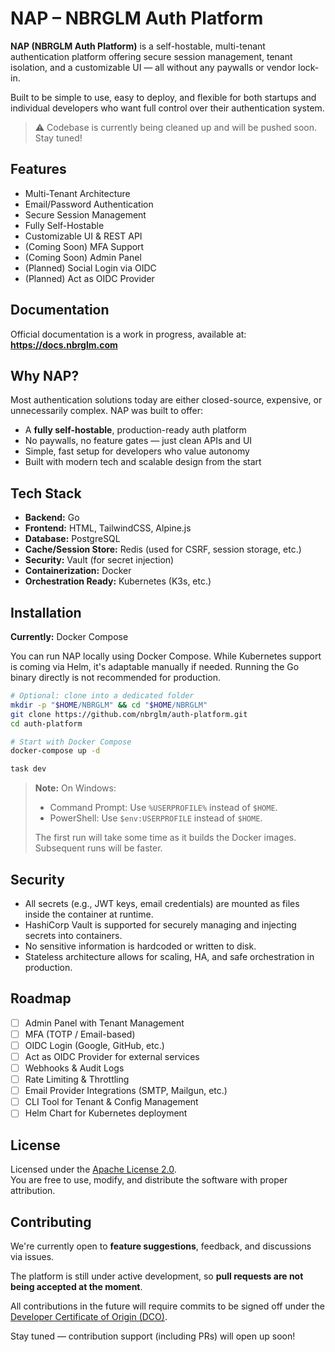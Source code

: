 # NAP – NBRGLM Auth Platform

**NAP (NBRGLM Auth Platform)** is a self-hostable, multi-tenant authentication platform offering secure session management, tenant isolation, and a customizable UI — all without any paywalls or vendor lock-in.

Built to be simple to use, easy to deploy, and flexible for both startups and individual developers who want full control over their authentication system.

> ⚠️ Codebase is currently being cleaned up and will be pushed soon. Stay tuned!

## Features

- Multi-Tenant Architecture  
- Email/Password Authentication  
- Secure Session Management  
- Fully Self-Hostable  
- Customizable UI & REST API  
- (Coming Soon) MFA Support  
- (Coming Soon) Admin Panel  
- (Planned) Social Login via OIDC  
- (Planned) Act as OIDC Provider

## Documentation

Official documentation is a work in progress, available at: **https://docs.nbrglm.com**

## Why NAP?

Most authentication solutions today are either closed-source, expensive, or unnecessarily complex. NAP was built to offer:

- A **fully self-hostable**, production-ready auth platform  
- No paywalls, no feature gates — just clean APIs and UI  
- Simple, fast setup for developers who value autonomy  
- Built with modern tech and scalable design from the start

## Tech Stack

- **Backend:** Go  
- **Frontend:** HTML, TailwindCSS, Alpine.js  
- **Database:** PostgreSQL  
- **Cache/Session Store:** Redis (used for CSRF, session storage, etc.)  
- **Security:** Vault (for secret injection)  
- **Containerization:** Docker  
- **Orchestration Ready:** Kubernetes (K3s, etc.)

## Installation

**Currently:** Docker Compose

You can run NAP locally using Docker Compose. While Kubernetes support is coming via Helm, it's adaptable manually if needed. Running the Go binary directly is not recommended for production.

```bash
# Optional: clone into a dedicated folder
mkdir -p "$HOME/NBRGLM" && cd "$HOME/NBRGLM"
git clone https://github.com/nbrglm/auth-platform.git
cd auth-platform

# Start with Docker Compose
docker-compose up -d

task dev
```

> **Note:** On Windows:
> * Command Prompt: Use `%USERPROFILE%` instead of `$HOME`.
> * PowerShell: Use `$env:USERPROFILE` instead of `$HOME`.
>
> The first run will take some time as it builds the Docker images. Subsequent runs will be faster.

## Security

- All secrets (e.g., JWT keys, email credentials) are mounted as files inside the container at runtime.
- HashiCorp Vault is supported for securely managing and injecting secrets into containers.
- No sensitive information is hardcoded or written to disk.
- Stateless architecture allows for scaling, HA, and safe orchestration in production.

## Roadmap

- [ ] Admin Panel with Tenant Management  
- [ ] MFA (TOTP / Email-based)  
- [ ] OIDC Login (Google, GitHub, etc.)  
- [ ] Act as OIDC Provider for external services  
- [ ] Webhooks & Audit Logs
- [ ] Rate Limiting & Throttling  
- [ ] Email Provider Integrations (SMTP, Mailgun, etc.)  
- [ ] CLI Tool for Tenant & Config Management  
- [ ] Helm Chart for Kubernetes deployment  

## License

Licensed under the [Apache License 2.0](https://www.apache.org/licenses/LICENSE-2.0).  
You are free to use, modify, and distribute the software with proper attribution.

## Contributing

We're currently open to **feature suggestions**, feedback, and discussions via issues.

The platform is still under active development, so **pull requests are not being accepted at the moment**.

All contributions in the future will require commits to be signed off under the [Developer Certificate of Origin (DCO)](https://developercertificate.org/).

Stay tuned — contribution support (including PRs) will open up soon!
